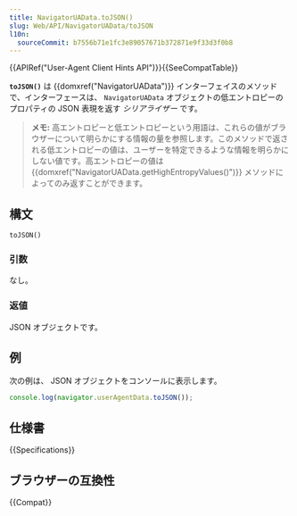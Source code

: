 ```yaml
---
title: NavigatorUAData.toJSON()
slug: Web/API/NavigatorUAData/toJSON
l10n:
  sourceCommit: b7556b71e1fc3e89057671b372871e9f33d3f0b8
---
```


{{APIRef("User-Agent Client Hints API")}}{{SeeCompatTable}}

**`toJSON()`** は {{domxref("NavigatorUAData")}} インターフェイスのメソッドで、インターフェースは、 `NavigatorUAData` オブジェクトの低エントロピーのプロパティの JSON 表現を返す _シリアライザー_ です。

> **メモ:** 高エントロピーと低エントロピーという用語は、これらの値がブラウザーについて明らかにする情報の量を参照します。このメソッドで返される低エントロピーの値は、ユーザーを特定できるような情報を明らかにしない値です。高エントロピーの値は {{domxref("NavigatorUAData.getHighEntropyValues()")}} メソッドによってのみ返すことができます。

## 構文

```js-nolint
toJSON()
```

### 引数

なし。

### 返値

JSON オブジェクトです。

## 例

次の例は、 JSON オブジェクトをコンソールに表示します。

```js
console.log(navigator.userAgentData.toJSON());
```

## 仕様書

{{Specifications}}

## ブラウザーの互換性

{{Compat}}
